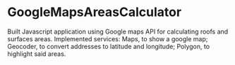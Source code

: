 # GoogleMapsAreasCalculator
Built Javascript application using Google maps API for calculating roofs and surfaces areas. 
Implemented services:
Maps, to show a google map;
Geocoder, to convert addresses to latitude and longitude;
Polygon, to highlight said areas.

